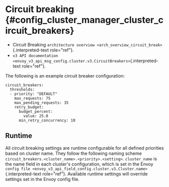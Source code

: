 Circuit breaking {#config_cluster_manager_cluster_circuit_breakers}
================

-   Circuit Breaking
    `architecture overview <arch_overview_circuit_break>`{.interpreted-text
    role="ref"}.
-   `v3 API documentation <envoy_v3_api_msg_config.cluster.v3.CircuitBreakers>`{.interpreted-text
    role="ref"}.

The following is an example circuit breaker configuration:

``` {.yaml}
circuit_breakers:
  thresholds:
  - priority: "DEFAULT"
    max_requests: 75
    max_pending_requests: 35
    retry_budget:
      budget_percent:
        value: 25.0
      min_retry_concurrency: 10
```

Runtime
-------

All circuit breaking settings are runtime configurable for all defined
priorities based on cluster name. They follow the following naming
scheme `circuit_breakers.<cluster_name>.<priority>.<setting>`.
`cluster_name` is the name field in each cluster\'s configuration, which
is set in the Envoy
`config file <envoy_v3_api_field_config.cluster.v3.Cluster.name>`{.interpreted-text
role="ref"}. Available runtime settings will override settings set in
the Envoy config file.
